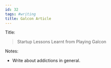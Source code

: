 ```yaml
---
id: 32
tags: #writing
title: Galcon Article
---
```


Title:

> Startup Lessons Learnt from Playing Galcon

Notes:

* Write about addictions in general.